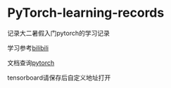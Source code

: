 # PyTorch-learning-records
记录大二暑假入门pytorch的学习记录

学习参考[bilibili](https://www.bilibili.com/video/BV1hE411t7RN/?spm_id_from=333.337.search-card.all.click&vd_source=0cb10f4dc8d275ecd47d6d680ab04f69)

文档查询[pytorch](https://pytorch.org/)

tensorboard请保存后自定义地址打开
